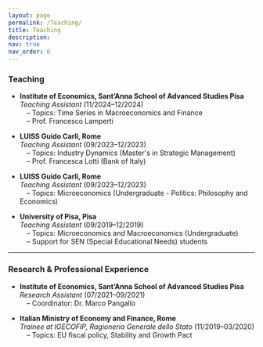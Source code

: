 ```yaml
---
layout: page
permalink: /Teaching/
title: Teaching
description:
nav: true
nav_order: 6
---
```



### Teaching

- **Institute of Economics, Sant’Anna School of Advanced Studies Pisa**  
  *Teaching Assistant* (11/2024–12/2024)  
  &emsp;– Topics: Time Series in Macroeconomics and Finance  
  &emsp;– Prof. Francesco Lamperti

- **LUISS Guido Carli, Rome**  
  *Teaching Assistant* (09/2023–12/2023)  
  &emsp;– Topics: Industry Dynamics (Master's in Strategic Management)  
  &emsp;– Prof. Francesca Lotti (Bank of Italy)

- **LUISS Guido Carli, Rome**  
  *Teaching Assistant* (09/2023–12/2023)  
  &emsp;– Topics: Microeconomics (Undergraduate - Politics: Philosophy and Economics)

- **University of Pisa, Pisa**  
  *Teaching Assistant* (09/2019–12/2019)  
  &emsp;– Topics: Microeconomics and Macroeconomics (Undergraduate)  
  &emsp;– Support for SEN (Special Educational Needs) students

---

### Research & Professional Experience

- **Institute of Economics, Sant’Anna School of Advanced Studies Pisa**  
  *Research Assistant* (07/2021–09/2021)  
  &emsp;– Coordinator: Dr. Marco Pangallo

- **Italian Ministry of Economy and Finance, Rome**  
  *Trainee at IGECOFIP, Ragioneria Generale dello Stato* (11/2019–03/2020)  
  &emsp;– Topics: EU fiscal policy, Stability and Growth Pact
